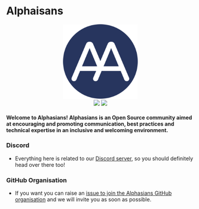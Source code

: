 # Alphaisans

<p align="center">
  <img src="https://github.com/Alphasians/.github/blob/main/assets/Alphasians.png" height="200" width="200">
  <br>
  
  <a href="https://discord.gg/bTUVVq83BB" alt="Discord">
    <img src="https://img.shields.io/badge/Discord-@layer5.svg?logo=Discord" /></a>
  
  <a href="https://twitter.com/alphasians" alt="Follow alphasians on Twitter">
    <img src="https://img.shields.io/twitter/follow/alphasians?label=alphasians&style=social" /></a>

</p>
<h4>
  Welcome to Alphasians!
  Alphasians is an Open Source community aimed at encouraging and promoting communication, best practices and technical expertise in an inclusive and welcoming environment.
</h4>

### Discord 
- Everything here is related to our [Discord server](https://discord.gg/bTUVVq83BB), so you should definitely head over there too!

### GitHub Organisation

- If you want you can raise an [issue to join the Alphasians GitHub organisation](https://github.com/Alphasians/Support/issues/new?assignees=&labels=invite+me+to+the+organisation&template=invitation.yml&title=Please+invite+me+to+the+GitHub+Community+Organization) and we will invite you as soon as possible.
